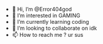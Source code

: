 - 👋 Hi, I’m @Error404god
- 👀 I’m interested in GAMING
- 🌱 I’m currently learning coding
- 💞️ I’m looking to collaborate on idk
- 📫 How to reach me ?
ur sus

<!---
Error404god/Error404god is a ✨ special ✨ repository because its `README.md` (this file) appears on your GitHub profile.
You can click the Preview link to take a look at your changes.
--->
